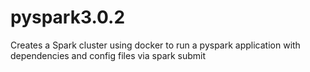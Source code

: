 # pyspark3.0.2
Creates a Spark cluster using docker to run a pyspark application with dependencies and config files via spark submit 

